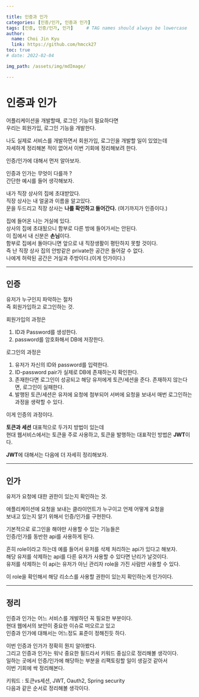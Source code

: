 ```yaml
---

title: 인증과 인가
categories: [인증/인가, 인증과 인가]
tags: [인증, 인증/인가, 인가]     # TAG names should always be lowercase
author:
  name: Choi Jin Kyu
  link: https://github.com/hmcck27
toc: true
# date: 2022-02-04

img_path: /assets/img/mdImage/

---
```


# **인증과 인가**

어플리케이션을 개발할때, 로그인 기능이 필요하다면  
우리는 회원가입, 로그인 기능을 개발한다.  

나도 실제로 서비스를 개발하면서 회원가입, 로그인을 개발할 일이 있었는데  
자세하게 정리해본 적이 없어서 이번 기회에 정리해보려 한다.  

인증/인가에 대해서 먼저 알아보자.  

인증과 인가는 무엇이 다를까 ?  
간단한 예시를 들어 생각해보자.  

내가 직장 상사의 집에 초대받았다.  
직장 상사는 내 얼굴과 이름을 알고있다.  
문을 두드리고 직장 상사는 **나를 확인하고 들어간다.**
(여기까지가 인증이다.)  

집에 들어온 나는 거실에 있다.  
상사의 집에 초대됬으니 함부로 다른 방에 들어가서는 안된다.  
이 집에서 내 신분은 **손님**이다.  
함부로 집에서 돌아다니면 앞으로 내 직장생활이 평탄하지 못할 것이다.  
즉 난 직장 상사 집의 안방같은 private한 공간은 들어갈 수 없다.  
나에게 허락된 공간은 거실과 주방이다.(이게 인가이다.)

---

## **인증**
유저가 누구인지 파악하는 절차  
즉 회원가입하고 로그인하는 것.  

회원가입의 과정은 
1. ID과 Password를 생성한다.
2. password를 암호화해서 DB에 저장한다.  

로그인의 과정은  
1. 유저가 자신의 ID와 password를 입력한다.
2. ID-password pair가 실제로 DB에 존재하는지 확인한다.
3. 존재한다면 로그인이 성공되고 해당 유저에게 토큰/세션을 준다. 존재하지 않는다면, 로그인이 실패한다.  
4. 발행된 토큰/세션은 유저에 요청에 첨부되어 서버에 요청을 보내서 매번 로그인하는 과정을 생략할 수 있다.  

이게 인증의 과정이다.

**토큰과 세션** 대표적으로 두가지 방법이 있는데  
현대 웹서비스에서는 토큰을 주로 사용하고, 토큰을 발행하는 대표적인 방법은 **JWT**이다.  

**JWT**에 대해서는 다음에 더 자세히 정리해보자.  


---

## **인가**
유저가 요청에 대한 권한이 있는지 확인하는 것.  

애플리케이션에 요청을 보내는 클라이언트가 누구이고 언제 어떻게 요청을  
보내고 있는지 알기 위해서 인증/인가를 구현한다.  

기본적으로 로그인을 해야만 사용할 수 있는 기능들은  
인증/인가를 동반한 api를 사용하게 된다.  

흔히 role이라고 하는데 예를 들어서 유저를 삭제 처리하는 api가 있다고 해보자.  
해당 유저를 삭제하는 api를 다른 유저가 사용할 수 있다면 난리가 날것이다.  
유저를 삭제하는 이 api는 유저가 아닌 관리자 role을 가진 사람만 사용할 수 있다.  

이 role을 확인해서 해당 리소스를 사용할 권한이 있는지 확인하는게 인가이다.  

---

## 정리

인증과 인가는 어느 서비스를 개발하던 꼭 필요한 부분이다.  
현대 웹에서의 보안이 중요한 이슈로 떠오르고 있고  
인증과 인가에 대해서는 어느정도 표준이 정해진듯 하다.  

이번 인증과 인가가 정확히 뭔지 알아봤다.  
그리고 인증과 인가는 워낙 중요한 필드라서 키워드 중심으로 정리해볼 생각이다.  
일하는 곳에서 인증/인가에 해당하는 부분을 리팩토링할 일이 생길것 같아서  
이번 기회에 싹 정리해본다.  

키워드 : 토큰vs세션, JWT, Oauth2, Spring security   
다음과 같은 순서로 정리해볼 생각이다.